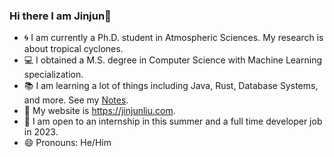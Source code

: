 ### Hi there I am Jinjun👋

<!--
**jinjunliu/jinjunliu** is a ✨ _special_ ✨ repository because its `README.md` (this file) appears on your GitHub profile.

Here are some ideas to get you started:

- 🔭 I’m currently working on ...
- 🌱 I’m currently learning ...
- 👯 I’m looking to collaborate on ...
- 🤔 I’m looking for help with ...
- 💬 Ask me about ...
- 📫 How to reach me: ...
- 😄 Pronouns: ...
- ⚡ Fun fact: ...
-->

- :cyclone: I am currently a Ph.D. student in Atmospheric Sciences. My research is about tropical cyclones.
- :computer: I obtained a M.S. degree in Computer Science with Machine Learning specialization.
- :books: I am learning a lot of things including Java, Rust, Database Systems, and more. See my [Notes](https://github.com/jinjunliu/Notes).
- :link: My website is https://jinjunliu.com.
- :eyes: I am open to an internship in this summer and a full time developer job in 2023.
- :smile: Pronouns: He/Him
